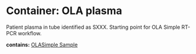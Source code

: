 # Container: OLA plasma

Patient plasma in tube identified as SXXX. Starting point for OLA Simple RT-PCR workflow.

  **contains:** <a href='#' onclick='easy_select("Sample Types", "OLASimple Sample")'>OLASimple Sample</a>

